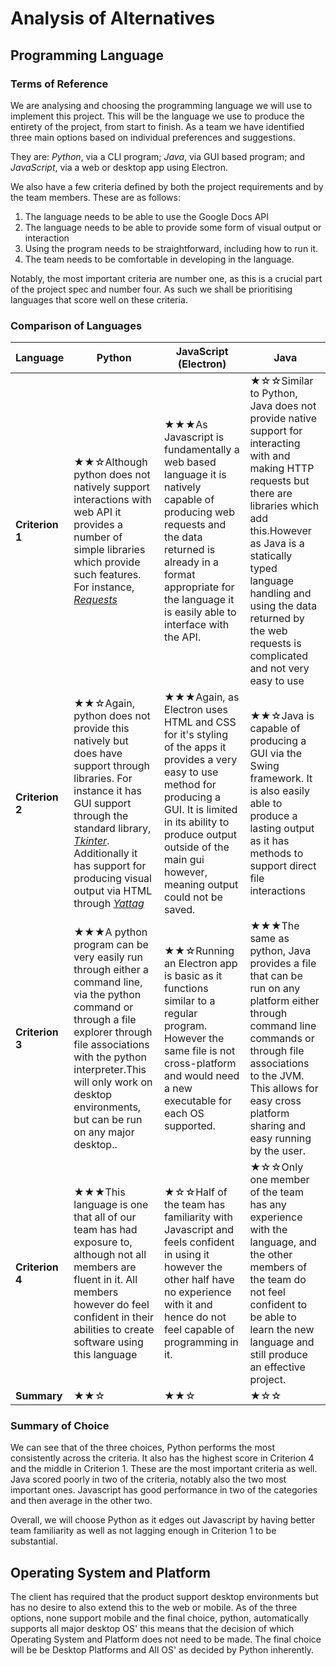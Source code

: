 # Analysis of Alternatives

## Programming Language

### Terms of Reference

We are analysing and choosing the programming language we will use to implement this project. This will be the language we use to produce the entirety of the project, from start to finish. As a team we have identified three main options based on individual preferences and suggestions.

They are: _Python_, via a CLI program; _Java_, via GUI based program; and _JavaScript_, via a web or desktop app using Electron.

We also have a few criteria defined by both the project requirements and by the team members. These are as follows:

1. The language needs to be able to use the Google Docs API
2. The language needs to be able to provide some form of visual output or interaction
3. Using the program needs to be straightforward, including how to run it.
4. The team needs to be comfortable in developing in the language.

Notably, the most important criteria are number one, as this is a crucial part of the project spec and number four. As such we shall be prioritising languages that score well on these criteria.

### Comparison of Languages

| **Language** | Python | JavaScript (Electron) | Java |
| --- | --- | --- | --- |
| **Criterion 1** | ★★☆Although python does not natively support interactions with web API it provides a number of simple libraries which provide such features. For instance, [_Requests_](http://docs.python-requests.org/en/master/)  | ★★★As Javascript is fundamentally a web based language it is natively capable of producing web requests and the data returned is already in a format appropriate for the language it is easily able to interface with the API. | ★☆☆Similar to Python, Java does not provide native support for interacting with and making HTTP requests but there are libraries which add this.However as Java is a statically typed language handling and using the data returned by the web requests is complicated and not very easy to use |
| **Criterion 2** | ★★☆Again, python does not provide this natively but does have support through libraries. For instance it has GUI support through the standard library, [_Tkinter_](https://docs.python.org/3/library/tk.html#tkinter). Additionally it has support for producing visual output via HTML through [_Yattag_](http://www.yattag.org/) | ★★★Again, as Electron uses HTML and CSS for it&#39;s styling of the apps it provides a very easy to use method for producing a GUI. It is limited in its ability to produce output outside of the main gui however, meaning output could not be saved. | ★★☆Java is capable of producing a GUI via the Swing framework. It is also easily able to produce a lasting output as it has methods to support direct file interactions |
| **Criterion 3** | ★★★A python program can be very easily run through either a command line, via the python command or through a file explorer through file associations with the python interpreter.This will only work on desktop environments, but can be run on any major desktop.. | ★★☆Running an Electron app is basic as it functions similar to a regular program. However the same file is not cross-platform and would need a new executable for each OS supported. | ★★★The same as python, Java provides a file that can be run on any platform either through command line commands or through file associations to the JVM. This allows for easy cross platform sharing and easy running by the user. |
| **Criterion 4** | ★★★This language is one that all of our team has had exposure to, although not all members are fluent in it. All members however do feel confident in their abilities to create software using this language | ★☆☆Half of the team has familiarity with Javascript and feels confident in using it however the other half have no experience with it and hence do not feel capable of programming in it. | ★☆☆Only one member of the team has any experience with the language, and the other members of the team do not feel confident to be able to learn the new language and still produce an effective project. |
| **Summary** | ★★☆ | ★★☆ | ★☆☆ |

### Summary of Choice

We can see that of the three choices, Python performs the most consistently across the criteria. It also has the highest score in Criterion 4 and the middle in Criterion 1. These are the most important criteria as well. Java scored poorly in two of the criteria, notably also the two most important ones. Javascript has good performance in two of the categories and then average in the other two.

Overall, we will choose Python as it edges out Javascript by having better team familiarity as well as not lagging enough in Criterion 1 to be substantial.

## Operating System and Platform

The client has required that the product support desktop environments but has no desire to also extend this to the web or mobile. As of the three options, none support mobile and the final choice, python, automatically supports all major desktop OS&#39; this means that the decision of which Operating System and Platform does not need to be made. The final choice will be be Desktop Platforms and All OS&#39; as decided by Python inherently.